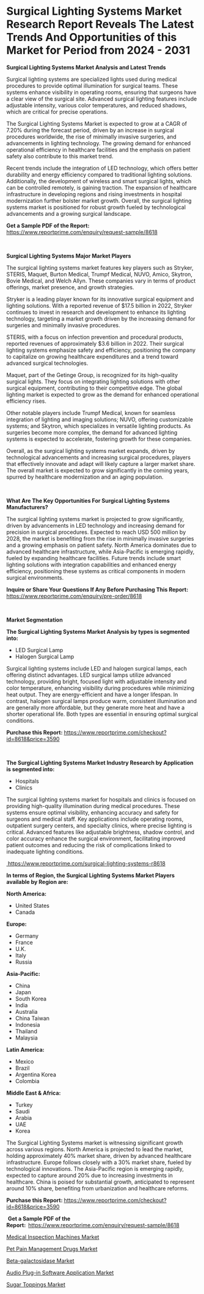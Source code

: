 <p><h1>Surgical Lighting Systems Market Research Report Reveals The Latest Trends And Opportunities of this Market for Period from 2024 - 2031</h1></p><p><strong>Surgical Lighting Systems Market Analysis and Latest Trends</strong></p>
<p><p>Surgical lighting systems are specialized lights used during medical procedures to provide optimal illumination for surgical teams. These systems enhance visibility in operating rooms, ensuring that surgeons have a clear view of the surgical site. Advanced surgical lighting features include adjustable intensity, various color temperatures, and reduced shadows, which are critical for precise operations.</p><p>The Surgical Lighting Systems Market is expected to grow at a CAGR of 7.20% during the forecast period, driven by an increase in surgical procedures worldwide, the rise of minimally invasive surgeries, and advancements in lighting technology. The growing demand for enhanced operational efficiency in healthcare facilities and the emphasis on patient safety also contribute to this market trend. </p><p>Recent trends include the integration of LED technology, which offers better durability and energy efficiency compared to traditional lighting solutions. Additionally, the development of wireless and smart surgical lights, which can be controlled remotely, is gaining traction. The expansion of healthcare infrastructure in developing regions and rising investments in hospital modernization further bolster market growth. Overall, the surgical lighting systems market is positioned for robust growth fueled by technological advancements and a growing surgical landscape.</p></p>
<p><strong>Get a Sample PDF of the Report:&nbsp;</strong> <a href="https://www.reportprime.com/enquiry/request-sample/8618">https://www.reportprime.com/enquiry/request-sample/8618</a></p>
<p>&nbsp;</p>
<p><strong>Surgical Lighting Systems Major Market Players</strong></p>
<p><p>The surgical lighting systems market features key players such as Stryker, STERIS, Maquet, Burton Medical, Trumpf Medical, NUVO, Amico, Skytron, Bovie Medical, and Welch Allyn. These companies vary in terms of product offerings, market presence, and growth strategies.</p><p>Stryker is a leading player known for its innovative surgical equipment and lighting solutions. With a reported revenue of $17.5 billion in 2022, Stryker continues to invest in research and development to enhance its lighting technology, targeting a market growth driven by the increasing demand for surgeries and minimally invasive procedures.</p><p>STERIS, with a focus on infection prevention and procedural products, reported revenues of approximately $3.6 billion in 2022. Their surgical lighting systems emphasize safety and efficiency, positioning the company to capitalize on growing healthcare expenditures and a trend toward advanced surgical technologies.</p><p>Maquet, part of the Getinge Group, is recognized for its high-quality surgical lights. They focus on integrating lighting solutions with other surgical equipment, contributing to their competitive edge. The global lighting market is expected to grow as the demand for enhanced operational efficiency rises.</p><p>Other notable players include Trumpf Medical, known for seamless integration of lighting and imaging solutions; NUVO, offering customizable systems; and Skytron, which specializes in versatile lighting products. As surgeries become more complex, the demand for advanced lighting systems is expected to accelerate, fostering growth for these companies.</p><p>Overall, as the surgical lighting systems market expands, driven by technological advancements and increasing surgical procedures, players that effectively innovate and adapt will likely capture a larger market share. The overall market is expected to grow significantly in the coming years, spurred by healthcare modernization and an aging population.</p></p>
<p>&nbsp;</p>
<p><strong>What Are The Key Opportunities For Surgical Lighting Systems Manufacturers?</strong></p>
<p><p>The surgical lighting systems market is projected to grow significantly, driven by advancements in LED technology and increasing demand for precision in surgical procedures. Expected to reach USD 500 million by 2028, the market is benefiting from the rise in minimally invasive surgeries and a growing emphasis on patient safety. North America dominates due to advanced healthcare infrastructure, while Asia-Pacific is emerging rapidly, fueled by expanding healthcare facilities. Future trends include smart lighting solutions with integration capabilities and enhanced energy efficiency, positioning these systems as critical components in modern surgical environments.</p></p>
<p><strong>Inquire or Share Your Questions If Any Before Purchasing This Report:</strong> <a href="https://www.reportprime.com/enquiry/pre-order/8618">https://www.reportprime.com/enquiry/pre-order/8618</a></p>
<p>&nbsp;</p>
<p><strong>Market Segmentation</strong></p>
<p><strong>The Surgical Lighting Systems Market Analysis by types is segmented into:</strong></p>
<p><ul><li>LED Surgical Lamp</li><li>Halogen Surgical Lamp</li></ul></p>
<p><p>Surgical lighting systems include LED and halogen surgical lamps, each offering distinct advantages. LED surgical lamps utilize advanced technology, providing bright, focused light with adjustable intensity and color temperature, enhancing visibility during procedures while minimizing heat output. They are energy-efficient and have a longer lifespan. In contrast, halogen surgical lamps produce warm, consistent illumination and are generally more affordable, but they generate more heat and have a shorter operational life. Both types are essential in ensuring optimal surgical conditions.</p></p>
<p><strong>Purchase this Report:&nbsp;</strong><a href="https://www.reportprime.com/checkout?id=8618&price=3590">https://www.reportprime.com/checkout?id=8618&price=3590</a></p>
<p>&nbsp;</p>
<p><strong>The Surgical Lighting Systems Market Industry Research by Application is segmented into:</strong></p>
<p><ul><li>Hospitals</li><li>Clinics</li></ul></p>
<p><p>The surgical lighting systems market for hospitals and clinics is focused on providing high-quality illumination during medical procedures. These systems ensure optimal visibility, enhancing accuracy and safety for surgeons and medical staff. Key applications include operating rooms, outpatient surgery centers, and specialty clinics, where precise lighting is critical. Advanced features like adjustable brightness, shadow control, and color accuracy enhance the surgical environment, facilitating improved patient outcomes and reducing the risk of complications linked to inadequate lighting conditions.</p></p>
<p><a href="https://www.reportprime.com/surgical-lighting-systems-r8618">&nbsp;https://www.reportprime.com/surgical-lighting-systems-r8618</a></p>
<p><strong>In terms of Region, the Surgical Lighting Systems Market Players available by Region are:</strong></p>
<p>
    <p> <strong> North America: </strong>
        <ul>
            <li>United States</li>
            <li>Canada</li>
        </ul>
        </p> 
    <p> <strong> Europe: </strong>
        <ul>
            <li>Germany</li>
            <li>France</li>
            <li>U.K.</li>
            <li>Italy</li>
            <li>Russia</li>
        </ul>
        </p> 
    <p> <strong> Asia-Pacific: </strong>
        <ul>
            <li>China</li>
            <li>Japan</li>
            <li>South Korea</li>
            <li>India</li>
            <li>Australia</li>
            <li>China Taiwan</li>
            <li>Indonesia</li>
            <li>Thailand</li>
            <li>Malaysia</li>
        </ul>
        </p> 
    <p> <strong> Latin America: </strong>
        <ul>
            <li>Mexico</li>
            <li>Brazil</li>
            <li>Argentina Korea</li>
            <li>Colombia</li>
        </ul>
        </p> 
    <p> <strong> Middle East & Africa: </strong>
        <ul>
            <li>Turkey</li>
            <li>Saudi</li>
            <li>Arabia</li>
            <li>UAE</li>
            <li>Korea</li>
        </ul>
    </p>
    </p>
<p><p>The Surgical Lighting Systems market is witnessing significant growth across various regions. North America is projected to lead the market, holding approximately 40% market share, driven by advanced healthcare infrastructure. Europe follows closely with a 30% market share, fueled by technological innovations. The Asia-Pacific region is emerging rapidly, expected to capture around 20% due to increasing investments in healthcare. China is poised for substantial growth, anticipated to represent around 10% share, benefiting from urbanization and healthcare reforms.</p></p>
<p><strong>Purchase this Report: </strong><a href="https://www.reportprime.com/checkout?id=8618&price=3590">https://www.reportprime.com/checkout?id=8618&price=3590</a></p>
<p>&nbsp;<strong>Get a Sample PDF of the Report:&nbsp;&nbsp;</strong><a href="https://www.reportprime.com/enquiry/request-sample/8618">https://www.reportprime.com/enquiry/request-sample/8618</a></p>
<p><strong></strong></p>
<p><p><a href="https://medium.com/@kair.irfan6/the-market-study-covers-the-medical-inspection-machines-market-across-various-segments-9eaa6396f189?postPublishedType=initial">Medical Inspection Machines Market</a></p><p><a href="https://medium.com/@kair.irfan6/pet-pain-management-drugs-market-strategic-insights-product-evolution-and-market-segmentation-in-0bf3b3a376c8">Pet Pain Management Drugs Market</a></p><p><a href="https://issuu.com/reportprime-2/docs/beta-galactosidase-market-size-2030_490d725c607a7a">Beta-galactosidase Market</a></p><p><a href="https://issuu.com/reportprime-2/docs/audio-plug-in-software-application-_bdad527870fb34">Audio Plug-in Software Application Market</a></p><p><a href="https://www.linkedin.com/pulse/what-growth-opportunities-challenges-sugar-toppings-market-4n28e?trackingId=f%2BN4f33aQBiIqTfLJAEYkw%3D%3D">Sugar Toppings Market</a></p></p>